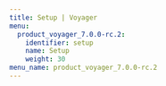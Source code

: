 ```yaml
---
title: Setup | Voyager
menu:
  product_voyager_7.0.0-rc.2:
    identifier: setup
    name: Setup
    weight: 30
menu_name: product_voyager_7.0.0-rc.2
---
```

